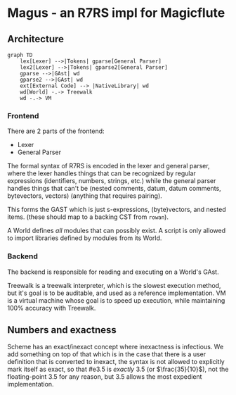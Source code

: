 # Magus - an R7RS impl for Magicflute

## Architecture

```mermaid
graph TD
    lex[Lexer] -->|Tokens| gparse[General Parser]
    lex2[Lexer] -->|Tokens| gparse2[General Parser]
    gparse -->|GAst| wd
    gparse2 -->|GAst| wd
    ext[External Code] --> |NativeLibrary| wd
    wd[World] -.-> Treewalk
    wd -.-> VM
```

### Frontend

There are 2 parts of the frontend:
- Lexer
- General Parser

The formal syntax of R7RS is encoded in the lexer and general parser, where the lexer handles things that can be
recognized by regular expressions (identifiers, numbers, strings, etc.) while the general parser handles things
that can't be (nested comments, datum, datum comments, bytevectors, vectors) (anything that requires pairing).

This forms the GAST which is just s-expressions, (byte)vectors, and nested items. (these should map to a backing CST from `rowan`).

A World defines *all* modules that can possibly exist. A script is only allowed to import libraries defined by modules from its World.

### Backend

The backend is responsible for reading and executing on a World's GAst.

Treewalk is a treewalk interpreter, which is the slowest execution method, but it's goal is to be auditable, and used as a reference implementation.
VM is a virtual machine whose goal is to speed up execution, while maintaining 100% accuracy with Treewalk.

## Numbers and exactness

Scheme has an exact/inexact concept where inexactness is infectious.
We add something on top of that which is in the case that there is a user definition that
is converted to inexact, the syntax is not allowed to explicitly mark itself as exact, so that
#e3.5 is *exactly* 3.5 (or $\frac{35}{10}$), not the floating-point 3.5 for any reason, but 3.5 allows
the most expedient implementation.
